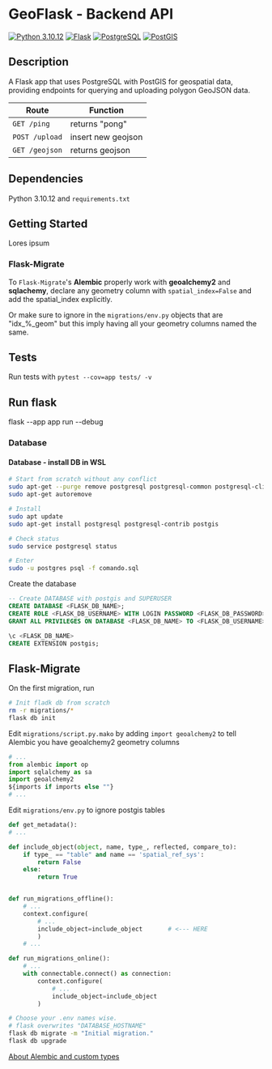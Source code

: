 # GeoFlask - Backend API
[![Python 3.10.12](https://img.shields.io/badge/Python-v3.10.12-yellow)](https://www.python.org/)
[![Flask](https://img.shields.io/badge/Flask-v1.1.2-brightgreen)](https://flask.palletsprojects.com/)
[![PostgreSQL](https://img.shields.io/badge/PostgreSQL-v14.12-blue)](https://www.postgresql.org/)
[![PostGIS](https://img.shields.io/badge/PostGIS-v3.1-blue)](https://postgis.net/)


## Description

A Flask app that uses PostgreSQL with PostGIS for geospatial data, providing endpoints for querying and uploading polygon GeoJSON data.

|Route|Function|
|---|---|
|`GET /ping`| returns "pong"|
|`POST /upload`|insert new geojson|
|`GET /geojson`| returns geojson|


## Dependencies

Python 3.10.12 and `requirements.txt`


## Getting Started

Lores ipsum

### Flask-Migrate

To `Flask-Migrate`'s **Alembic** properly work with **geoalchemy2** and **sqlachemy**, declare any geometry column with `spatial_index=False` and add the spatial_index explicitly.

Or make sure to ignore in the `migrations/env.py` objects that are "idx_%_geom" but this imply having all your geometry columns named the same.




## Tests
Run tests with `pytest --cov=app tests/ -v`


## Run flask
flask --app app run --debug

### Database
#### Database - install DB in WSL
```bash
# Start from scratch without any conflict
sudo apt-get --purge remove postgresql postgresql-common postgresql-client postgresql-contrib postgis
sudo apt-get autoremove

# Install
sudo apt update
sudo apt-get install postgresql postgresql-contrib postgis 

# Check status
sudo service postgresql status

# Enter
sudo -u postgres psql -f comando.sql
```
Create the database
```SQL
-- Create DATABASE with postgis and SUPERUSER
CREATE DATABASE <FLASK_DB_NAME>;
CREATE ROLE <FLASK_DB_USERNAME> WITH LOGIN PASSWORD <FLASK_DB_PASSWORD> SUPERUSER;
GRANT ALL PRIVILEGES ON DATABASE <FLASK_DB_NAME> TO <FLASK_DB_USERNAME>;

\c <FLASK_DB_NAME>
CREATE EXTENSION postgis;
```
## Flask-Migrate
On the first migration, run
```bash
# Init fladk db from scratch
rm -r migrations/*
flask db init
```
Edit `migrations/script.py.mako` by adding `import geoalchemy2` to tell Alembic you have geoalchemy2 geometry columns
```py
# ...
from alembic import op
import sqlalchemy as sa
import geoalchemy2
${imports if imports else ""}
# ...
```
Edit `migrations/env.py` to ignore postgis tables
```py
def get_metadata():
# ...

def include_object(object, name, type_, reflected, compare_to):    
    if type_ == "table" and name == 'spatial_ref_sys':
        return False
    else:
        return True


def run_migrations_offline():
    # ...
    context.configure(
        # ...
        include_object=include_object       # <--- HERE
        )
    # ...

def run_migrations_online():
    # ...
    with connectable.connect() as connection:
        context.configure(
            # ...
            include_object=include_object
        )
```

```bash
# Choose your .env names wise.
# flask overwrites "DATABASE_HOSTNAME"
flask db migrate -m "Initial migration."
flask db upgrade
```
[About Alembic and custom types](https://stackoverflow.com/questions/39215278/alembic-migration-for-geoalchemy2-raises-nameerror-name-geoalchemy2-is-not-de)
